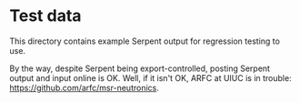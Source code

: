 # Test data
This directory contains example Serpent output for regression testing to use.

By the way, despite Serpent being export-controlled, posting Serpent output and input
online is OK. Well, if it isn't OK, ARFC at UIUC is in trouble: https://github.com/arfc/msr-neutronics.

